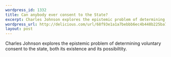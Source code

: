 ```yaml
--- 
wordpress_id: 1332
title: Can anybody ever consent to the State?
excerpt: Charles Johnson explores the epistemic problem of determining voluntary consent to the state, both its existence and its possibiltity.
wordpress_url: http://delicious.com/url/68f93e1a1a7bebbb6ec4b448b225ba7d#jeremy6d
layout: post
---
```

Charles Johnson explores the epistemic problem of determining voluntary consent to the state, both its existence and its possibiltity.
